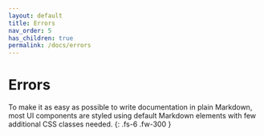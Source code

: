 ```yaml
---
layout: default
title: Errors
nav_order: 5
has_children: true
permalink: /docs/errors
---
```


# Errors

To make it as easy as possible to write documentation in plain Markdown, most UI components are styled using default Markdown elements with few additional CSS classes needed.
{: .fs-6 .fw-300 }